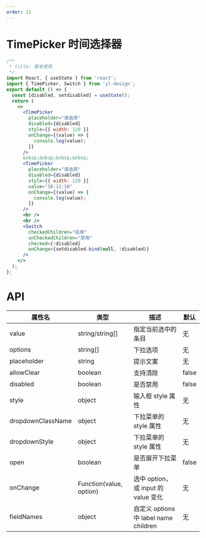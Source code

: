 ```yaml
---
order: 11
---
```


# TimePicker 时间选择器

```jsx
/**
 * title: 基本使用
 */
import React, { useState } from 'react';
import { TimePicker, Switch } from 'yl-design';
export default () => {
  const [disabled, setdisabled] = useState();
  return (
    <>
      <TimePicker
        placeholder="请选择"
        disabled={disabled}
        style={{ width: 120 }}
        onChange={(value) => {
          console.log(value);
        }}
      />
      &nbsp;&nbsp;&nbsp;&nbsp;
      <TimePicker
        placeholder="请选择"
        disabled={disabled}
        style={{ width: 120 }}
        value="10:12:18"
        onChange={(value) => {
          console.log(value);
        }}
      />
      <br />
      <br />
      <Switch
        checkedChildren="启用"
        unCheckedChildren="禁用"
        checked={!disabled}
        onChange={setdisabled.bind(null, !disabled)}
      />
    </>
  );
};
```

# API

| **属性名**        | **类型**                | **描述**                              | **默认** |
| ----------------- | ----------------------- | ------------------------------------- | -------- |
| value             | string/string[]         | 指定当前选中的条目                    | 无       |
| options           | string[]                | 下拉选项                              | 无       |
| placeholder       | string                  | 提示文案                              | 无       |
| allowClear        | boolean                 | 支持清除                              | false    |
| disabled          | boolean                 | 是否禁用                              | false    |
| style             | object                  | 输入框 style 属性                     | 无       |
| dropdownClassName | object                  | 下拉菜单的 style 属性                 | 无       |
| dropdownStyle     | object                  | 下拉菜单的 style 属性                 | 无       |
| open              | boolean                 | 是否展开下拉菜单                      | false    |
| onChange          | Function(value, option) | 选中 option，或 input 的 value 变化   | 无       |
| fieldNames        | object                  | 自定义 options 中 label name children | 无       |
